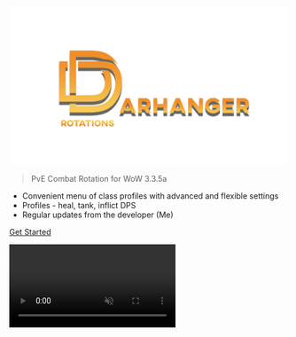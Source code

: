 ![logo](_media/logo.png)

> PvE Combat Rotation for WoW 3.3.5a

- Convenient menu of class profiles with advanced and flexible settings
- Profiles - heal, tank, inflict DPS
- Regular updates from the developer (Me)

[Get Started](#advantages)

<video autoplay muted loop playsinline id="bg-video">
  <source src="_media/bg_video.mp4" type="video/mp4">
</video>

<div class="overlay"></div>